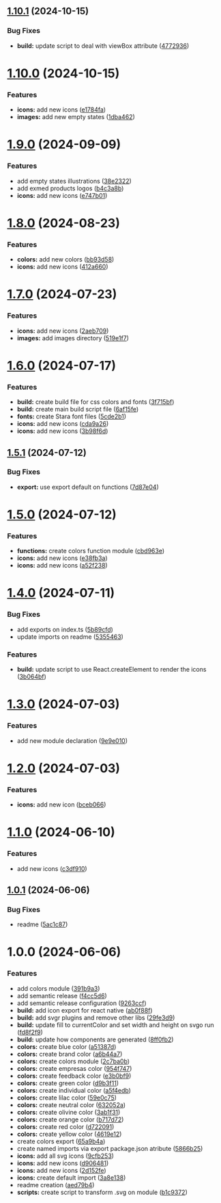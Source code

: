 ## [1.10.1](https://github.com/exmed/dexter-ds/compare/v1.10.0...v1.10.1) (2024-10-15)


### Bug Fixes

* **build:** update script to deal with viewBox attribute ([4772936](https://github.com/exmed/dexter-ds/commit/47729362f4a3b6ff9de61badd9c96eb2a92365f7))

# [1.10.0](https://github.com/exmed/dexter-ds/compare/v1.9.0...v1.10.0) (2024-10-15)


### Features

* **icons:** add new icons ([e1784fa](https://github.com/exmed/dexter-ds/commit/e1784fa128b95760ebf98dc3a02673d5b15439b6))
* **images:** add new empty states ([1dba462](https://github.com/exmed/dexter-ds/commit/1dba462c30b25e560b76abb5804d182442c39153))

# [1.9.0](https://github.com/exmed/dexter-ds/compare/v1.8.0...v1.9.0) (2024-09-09)


### Features

* add empty states illustrations ([38e2322](https://github.com/exmed/dexter-ds/commit/38e232278fabee7e766cacd827657eab5dddcf44))
* add exmed products logos ([b4c3a8b](https://github.com/exmed/dexter-ds/commit/b4c3a8bad26906f8a8839c26a3901b1b8c9d374a))
* **icons:** add new icons ([e747b01](https://github.com/exmed/dexter-ds/commit/e747b01dd90dd9e5dbca6cbc1fecb46b2f68b4ff))

# [1.8.0](https://github.com/exmed/dexter-ds/compare/v1.7.0...v1.8.0) (2024-08-23)


### Features

* **colors:** add new colors ([bb93d58](https://github.com/exmed/dexter-ds/commit/bb93d58128190010643b4dd58d888f77fc2b8a3c))
* **icons:** add new icons ([412a660](https://github.com/exmed/dexter-ds/commit/412a6607eaf352c2662ceaf2f21be79ed89b9062))

# [1.7.0](https://github.com/exmed/dexter-ds/compare/v1.6.0...v1.7.0) (2024-07-23)


### Features

* **icons:** add new icons ([2aeb709](https://github.com/exmed/dexter-ds/commit/2aeb70901d039748ecc5c66ef0fe264047bcd463))
* **images:** add images directory ([519e1f7](https://github.com/exmed/dexter-ds/commit/519e1f7d5cc26d7a787215ded00e3c7bfd2b71d7))

# [1.6.0](https://github.com/exmed/dexter-ds/compare/v1.5.1...v1.6.0) (2024-07-17)


### Features

* **build:** create build file for css colors and fonts ([3f715bf](https://github.com/exmed/dexter-ds/commit/3f715bf43dff69be76e216d5fed93e5636dac0f0))
* **build:** create main build script file ([6af15fe](https://github.com/exmed/dexter-ds/commit/6af15fec4333efeb4b8fd47cbec3c2bf29e3f61a))
* **fonts:** create Stara font files ([5cde2b1](https://github.com/exmed/dexter-ds/commit/5cde2b1575d03d42962ce67b0d69a6fbc0bcbefb))
* **icons:** add new icons ([cda9a26](https://github.com/exmed/dexter-ds/commit/cda9a26df68bf419b771cf08f055787a21796deb))
* **icons:** add new icons ([3b98f6d](https://github.com/exmed/dexter-ds/commit/3b98f6def264f2063956d9635917c58a2ed396de))

## [1.5.1](https://github.com/exmed/dexter-ds/compare/v1.5.0...v1.5.1) (2024-07-12)


### Bug Fixes

* **export:** use export default on functions ([7d87e04](https://github.com/exmed/dexter-ds/commit/7d87e04c15a921850b4092b5cc6a62a0e9e4cde3))

# [1.5.0](https://github.com/exmed/dexter-ds/compare/v1.4.0...v1.5.0) (2024-07-12)


### Features

* **functions:** create colors function module ([cbd963e](https://github.com/exmed/dexter-ds/commit/cbd963e906fe161c3d844c4ec634628d7e07c902))
* **icons:** add new icons ([e38fb3a](https://github.com/exmed/dexter-ds/commit/e38fb3a85009d289864a7b2ff0344f986cc98437))
* **icons:** add new icons ([a52f238](https://github.com/exmed/dexter-ds/commit/a52f2381740da276f2515c17976dcdeb36464ee5))

# [1.4.0](https://github.com/exmed/dexter-ds/compare/v1.3.0...v1.4.0) (2024-07-11)


### Bug Fixes

* add exports on index.ts ([5b89cfd](https://github.com/exmed/dexter-ds/commit/5b89cfd054621a6834866c49fb51d461ffc0b728))
* update imports on readme ([5355463](https://github.com/exmed/dexter-ds/commit/5355463b0a6ec5b317eeea60c6622c20b207563d))


### Features

* **build:** update script to use React.createElement to render the icons ([3b064bf](https://github.com/exmed/dexter-ds/commit/3b064bf75f15fb52a57a689b26e83c8eb6fd3bee))

# [1.3.0](https://github.com/exmed/dexter-ds/compare/v1.2.0...v1.3.0) (2024-07-03)


### Features

* add new module declaration ([9e9e010](https://github.com/exmed/dexter-ds/commit/9e9e010b4927c768434815c2a26d7878b488ac24))

# [1.2.0](https://github.com/exmed/dexter-ds/compare/v1.1.0...v1.2.0) (2024-07-03)


### Features

* **icons:** add new icon ([bceb066](https://github.com/exmed/dexter-ds/commit/bceb066edba97e1e5b95d1f1a57bb09a0e74148b))

# [1.1.0](https://github.com/exmed/dexter-ds/compare/v1.0.1...v1.1.0) (2024-06-10)


### Features

* add new icons ([c3df910](https://github.com/exmed/dexter-ds/commit/c3df910987015d146b1c0cd105cfbe356c55efea))

## [1.0.1](https://github.com/exmed/dexter-ds/compare/v1.0.0...v1.0.1) (2024-06-06)


### Bug Fixes

* readme ([5ac1c87](https://github.com/exmed/dexter-ds/commit/5ac1c875430c8c52d8d14873f7556de05c64c1ec))

# 1.0.0 (2024-06-06)


### Features

* add colors module ([391b9a3](https://github.com/exmed/dexter-ds/commit/391b9a3856282f1f20245c53df6b7a2fdd535f53))
* add semantic release ([f4cc5d6](https://github.com/exmed/dexter-ds/commit/f4cc5d6486865d789bd805f7f7705367ac10af78))
* add semantic release configuration ([9263ccf](https://github.com/exmed/dexter-ds/commit/9263ccf1a706e4d7b4465d921f6956a54eb1b648))
* **build:** add icon export for react native ([ab0f88f](https://github.com/exmed/dexter-ds/commit/ab0f88fa582231304c8cb30d6deeb8bbe61e3f21))
* **build:** add svgr plugins and remove other libs ([29fe3d9](https://github.com/exmed/dexter-ds/commit/29fe3d970b1a45c7870dc415589bb2ce1d27012b))
* **build:** update fill to currentColor and set width and height on svgo run ([fd8f2f9](https://github.com/exmed/dexter-ds/commit/fd8f2f9024f8837a1693987c159358541b167f76))
* **build:** update how components are generated ([8ff0fb2](https://github.com/exmed/dexter-ds/commit/8ff0fb2c0b67c49b58758d79513e0f5042e54bee))
* **colors:** create blue color ([a51387d](https://github.com/exmed/dexter-ds/commit/a51387d0d6479e72491f6e58973e02bf434db12a))
* **colors:** create brand color ([a6b44a7](https://github.com/exmed/dexter-ds/commit/a6b44a73e5646b0bf8dc48451b84469a9e130a33))
* **colors:** create colors module ([2c7ba0b](https://github.com/exmed/dexter-ds/commit/2c7ba0bca65f5d3d9b553a6b88122f37800a6dd8))
* **colors:** create empresas color ([954f747](https://github.com/exmed/dexter-ds/commit/954f74777d7c01420cefa829c536e7251bd5a60a))
* **colors:** create feedback color ([e3b0bf9](https://github.com/exmed/dexter-ds/commit/e3b0bf9339d08d800c137236cee6a8c66d9c89a1))
* **colors:** create green color ([d9b3f11](https://github.com/exmed/dexter-ds/commit/d9b3f111fa58b1bd308f594b895219fe9e1685a4))
* **colors:** create individual color ([a5f4edb](https://github.com/exmed/dexter-ds/commit/a5f4edb253f77cf941d462ea81e890773cddf40d))
* **colors:** create lilac color ([59e0c75](https://github.com/exmed/dexter-ds/commit/59e0c759c3aa877bb956ced8e2164f21807aed97))
* **colors:** create neutral color ([632052a](https://github.com/exmed/dexter-ds/commit/632052aa885795b5e3cd6c48460b1525dfec60f9))
* **colors:** create olivine color ([3ab1f31](https://github.com/exmed/dexter-ds/commit/3ab1f31b9309e7ecfc4149a79ba7c01e368b8cdc))
* **colors:** create orange color ([b717d72](https://github.com/exmed/dexter-ds/commit/b717d72089b0761f5f4e9da7786e79345f2ad8ba))
* **colors:** create red color ([d722091](https://github.com/exmed/dexter-ds/commit/d722091b268258fec3dd170aa879b7a0550deb64))
* **colors:** create yellow color ([4619e12](https://github.com/exmed/dexter-ds/commit/4619e12f9f63e6b3588dcf8f8af89f64d9a69eed))
* create colors export ([65a9b4a](https://github.com/exmed/dexter-ds/commit/65a9b4a0837204701f26eac9f46a9668280406a7))
* create named imports via export package.json atribute ([5866b25](https://github.com/exmed/dexter-ds/commit/5866b2538460991b587ccab872a481f62cefe608))
* **icons:** add all svg icons ([9cfb253](https://github.com/exmed/dexter-ds/commit/9cfb2536840220e02081d33f27cc8cefebf4c53f))
* **icons:** add new icons ([d906481](https://github.com/exmed/dexter-ds/commit/d9064816641e007dcd1eaf439f1c814574766356))
* **icons:** add new icons ([2d152fe](https://github.com/exmed/dexter-ds/commit/2d152fe5262c4ef2229ac7e4517df9cad08923f4))
* **icons:** create default import ([3a8e138](https://github.com/exmed/dexter-ds/commit/3a8e13800e8f147a11817f385bb4e5dc610a25c9))
* readme creation ([aed79b4](https://github.com/exmed/dexter-ds/commit/aed79b4a3fcbd202052796d1ea60a080347b3319))
* **scripts:** create script to transform .svg on module ([b1c9372](https://github.com/exmed/dexter-ds/commit/b1c9372a39b0352c64b2066abf2716647e8525fe))
